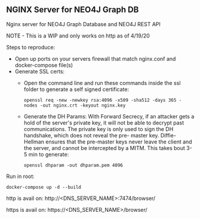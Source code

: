 ## NGINX Server for NEO4J Graph DB
Nginx server for NEO4J Graph Database and NEO4J REST API

NOTE - This is a WIP and only works on http as of 4/19/20

Steps to reproduce:

 - Open up ports on your servers firewall that match nginx.conf and docker-compose file(s)
 - Generate SSL certs:
    - Open the command line and run these commands inside the ssl folder to generate a self signed certificate:
    
      ```openssl req -new -newkey rsa:4096 -x509 -sha512 -days 365 -nodes -out nginx.crt -keyout nginx.key```
      
    - Generate the DH Params: With Forward Secrecy, if an attacker gets a hold of the server's private key, it will not be able to decrypt past communications. The private key is only used to sign the DH handshake, which does not reveal the pre- master key. Diffie-Hellman ensures that the pre-master keys never leave the client and the server, and cannot be intercepted by a MITM. This takes bout 3-5 min to generate:
    
      ```openssl dhparam -out dhparam.pem 4096```
 
 
 Run in root:
 
 ``` docker-compose up -d --build ```
 
 http is avail on:
 http://<DNS_SERVER_NAME>:7474/browser/
 
 https is avail on: 
 https://<DNS_SERVER_NAME>/browser/
